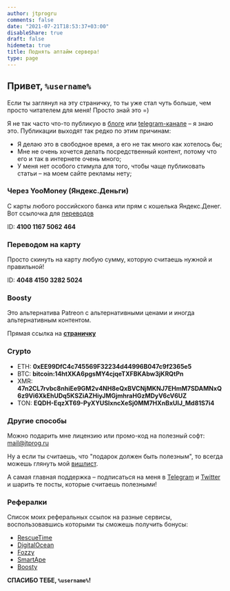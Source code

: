 ```yaml
---
author: jtprogru
comments: false
date: "2021-07-21T18:53:37+03:00"
disableShare: true
draft: false
hidemeta: true
title: Поднять аптайм сервера!
type: page
---
```


## Привет, `%username%`

Если ты заглянул на эту страничку, то ты уже стал чуть больше, чем просто читателем для меня! Просто знай это =)

Я не так часто что-то публикую в [блоге](https://jtprog.ru) или [telegram-канале](https://ttttt.me/jtprogru_channel) – я знаю это. Публикации выходят так редко по этим причинам:

- Я делаю это в свободное время, а его не так много как хотелось бы;
- Мне не очень хочется делать посредственный контент, потому что его и так в интернете очень много;
- У меня нет особого стимула для того, чтобы чаще публиковать статьи – на моем сайте рекламы нету;

### Через YooMoney (Яндекс.Деньги)

С карты любого российского банка или прям с кошелька Яндекс.Денег. Вот ссылочка для [переводов](https://yoomoney.ru/to/410011675062464/)

ID: **4100 1167 5062 464**

### Переводом на карту

Просто скинуть на карту любую сумму, которую считаешь нужной и правильной!

ID: **4048 4150 3282 5024**

### Boosty

Это альтернатива Patreon с альтернативными ценами и иногда альтернативным контентом.

Прямая ссылка на [**страничку**](https://boosty.to/jtprogru)

### Crypto

- ETH: **0xEE99DfC4c745569F32234d44996B047c9f2365e5**
- BTC: **bitcoin:14htXKA6pgsMY4cjqeTXFBKAbw3jKRQtPn**
- XMR: **47n2CL7rvbc8nhiEe9GM2v4NH8eQxBVCNjMKNJ7EHmM7SDAMNxQ6z9Vi6XkEhUDq5KSZiAZHiyJMGjmhraHGzMDyV6cV6UZ**
- TON: **EQDH-EqzXT69-PyXYUSIxncXeSj0MM7HXnBxUIJ_Md81S7i4**

### Другие способы

Можно подарить мне лицензию или промо-код на полезный софт: [mail@jtprog.ru](mailto:mail@jtprog.ru)

Ну а если ты считаешь, что "подарок должен быть полезным", то всегда можешь глянуть мой [вишлист](https://mywishboard.com/@jtprogru).

А самая главная поддержка – подписаться на меня в [Telegram](https://ttttt.me/jtprogru_channel)
и [Twitter](https://twitter.com/jtprogru) и шарить те посты, которые считаешь полезными!

### Рефералки

Список моих реферальных ссылок на разные сервисы, воспользовавшись которыми ты сможешь получить бонусы:

- [RescueTime](https://www.rescuetime.com/ref/2146766)
- [DigitalOcean](https://m.do.co/c/915531dbfa41)
- [Fozzy](https://fozzy.com/aff.php?aff=1116)
- [SmartApe](http://www.smartape.ru/?partner=52369)
- [Boosty](https://boosty.to/jtprogru/ref)

**СПАСИБО ТЕБЕ, `%username%`!**

